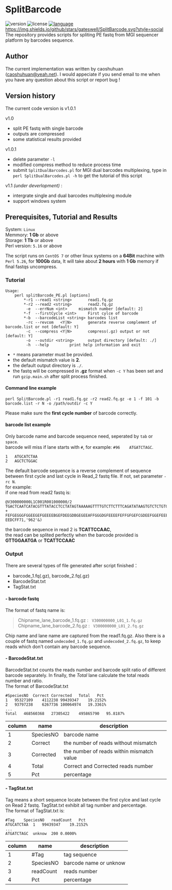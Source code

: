 # SplitBarcode
![version](https://img.shields.io/badge/version-v1.0.1-green.svg)	![license](https://img.shields.io/badge/license-MIT-green.svg)	[![language](https://img.shields.io/badge/language-CN-red.svg)](https://github.com/gateswell/SplitBarcode/blob/master/README_cn.md)	https://img.shields.io/github/stars/gateswell/SplitBarcode.svg?style=social  
The repository provides scripts for spliting PE fastq from MGI sequencer platform by barcodes sequence. 
## Author
The current implementation was written by caoshuhuan (caoshuhuan@yeah.net). 
I would appeciate if you send email to me when you have any question about this script or report bug ! 
## Version history
The current code version is v1.0.1  

v1.0  
 - split PE fastq with single barcode 
 - outputs are compressed 
 - some statistical results provided  

v1.0.1 
 - delete parameter `-l`
 - modified compress method to reduce process time  
 - submit `SplitDualBarcodes.pl` for MGI dual barcodes multiplexing, type in `perl SplitDualBarcodes.pl -h` to get the tutorial of this script  

v1.1 *(under deverlopment)* :
 - intergrate single and dual barcodes multiplexing module 
 - support windows system 
## Prerequisites, Tutorial and Results
System: `Linux`  
Memmory: **1 Gb** or above  
Storage: **1 Tb** or above  
Perl version: `5.16` or above  

The script runs on `CentOS 7` or other linux systems on a **64Bit** machine with `Perl 5.26`, for **100Gb** data, It will take about **2 hours** with **1 Gb** memory if final fastqs uncompress.
 
###  Tutorial
```
Usage:
	perl splitBarcode_PE.pl [options]
		*-r1 --read1 <string>		read1.fq.gz
		*-r2 --read2 <string>		read2.fq.gz
		 -e  --errNum <int>		mismatch number [default: 2]
		*-f  --firstCycle <int>		First cylce of barcode
		*-b  --barcodeList <string>	barcodes list
		 -rc --revcom	<Y|N>		generate reverse complement of barcode.list or not [default: Y]
		 -c  --compress <Y|N>		compress(.gz) output or not [default: Y]
		 -o  --outdir <string>		output directory [default: ./]
		 -h  --help			print help information and exit
```
- `*` means parameter must be provided.
- the default mismatch value is **2**.
- the default output directory is `./`.
- the fastq will be compressed in **.gz** format when `-c Y` has been set and run `gzip.main.sh` after split process finished. 
#### Command line example 
```
perl SplitBarcode.pl -r1 read1.fq.gz -r2 read2.fq.gz -e 1 -f 101 -b barcode.list -r N -o /path/outdir -c Y
```
Please make sure the **first cycle number** of barcode correctly. 
#### barcode list example
Only barcode name and  barcode sequence need, seperated by `tab` or `space`.  
barcode will miss if lane starts with `#`, for example: `#96	ATGATCTAGC`.
```
1	ATGCATCTAA
2	AGCTCTGGAC
```
The default barcode sequence is a reverse complement of sequence between first cycle and last cycle in Read_2 fastq file. If not, set parameter `-rc N`.  
for example:  
if one read from read2 fastq is:

```
@V300000000L1C001R001000000/2
TGACTCAATCATACGTTTATACCTCCTATAGTAAAAAGTTTTGTCTTCTTTCAGATATAAGTGTCTCTGTGATGCAGGCTGGGTTGGCATCAACTGTGAATCATTCCAAC
+
FEFGEGGGFGGEEGEFGEEEEBGEFDEEGDBGEGEEAFFGGGDGFEEEEFEFFGFGEFCGDEEFGGEFEEECGBEDEGFFDFFEFEGDGGFFE?EEDCFF71,'962'&)
``` 
the barcode sequence in read 2 is **TCATTCCAAC**,  
the read can be splited perfectly when the barcode provided is **GTTGGAATGA** or **TCATTCCAAC**  

### Output 
There are several types of file generated after script finished：
- barcode_1.fq(.gz), barcode_2.fq(.gz)
- BarcodeStat.txt
- TagStat.txt

#### - barcode fastq
The format of fastq name is:

> Chipname_lane_barcode_1.fq.gz : ` V300000000_L01_1.fq.gz`  
> Chipname_lane_barcode_2.fq.gz : ` V300000000_L01_2.fq.gz`  

Chip name and lane name are captured from the read1.fq.gz. 
Also there is a couple of fastq named `undecoded_1.fq.gz` and `undecoded_2.fq.gz`, to keep reads which don't contain any barcode sequence. 
#### - BarcodeStat.txt
BarcodeStat.txt counts the reads number and barcode split ratio of different barcode separately. In finally, the *Total* lane calculate the total reads number and ratio.  
The format of BarcodeStat.txt
``` 
#SpeciesNO	Correct	Corrected	Total	Pct
1	95327109	4112238	99439347	19.2152%
2	93797238	6267736	100064974	19.3361%
...
Total	468560368	27305422	495865790	95.8187%
```
|column|name|description|
|--| -------- | --------|
|1|SpeciesNO |barcode name |
|2|Correct       |the number of reads without mismatch | 
|3|Corrected |the number of reads within mismatch value|
|4|Total |Correct and Corrected reads number |
|5|Pct|percentage|
#### - TagStat.txt
Tag means a short sequence locate between the first cylce and last cycle on Read 2 fastq. TagStat.txt exhibit all tag number and percentage.  
The format of TagStat.txt is: 
```
#Tag	SpeciesNO	readCount	Pct
ATGCATCTAA	1	99439347	19.2152%
...
ATGATCTAGC	unknow	200	0.0000%
```
|column|name|description|
|--| -------- | --------|
|1|#Tag|tag sequence|
|2|SpeciesNO|barcode name or unknow|
|3|readCount|reads number|
|4|Pct| percentage|